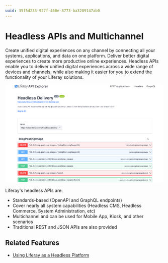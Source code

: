 ```yaml
---
uuid: 35f5d233-927f-460e-8773-ba3289147ab0
---
```


# Headless APIs and Multichannel

Create unified digital experiences on any channel by connecting all your systems, applications, and data on one platform. Deliver better digital experiences to create more productive online experiences. Headless APIs enable you to deliver unified digital experiences across a wide range of devices and channels, while also making it easier for you to extend the functionality of your Liferay solutions.

![The Headless Delivery API Explorer can be used to learn about available APIs.](./headless-apis-and-multichannel/images/01.png)

Liferay's headless APIs are:

* Standards-based (OpenAPI and GraphQL endpoints)
* Cover nearly all system capabilities (Headless CMS, Headless Commerce, System Administration, etc)
* Multichannel and can be used for Mobile App, Kiosk, and other scenarios
* Traditional REST and JSON APIs are also provided

## Related Features

* [Using Liferay as a Headless Platform](https://learn.liferay.com/w/dxp/headless-delivery/using-liferay-as-a-headless-platform)